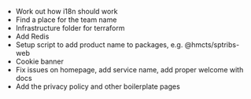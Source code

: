 - Work out how i18n should work
- Find a place for the team name
- Infrastructure folder for terraform
- Add Redis
- Setup script to add product name to packages, e.g. @hmcts/sptribs-web
- Cookie banner
- Fix issues on homepage, add service name, add proper welcome with docs
- Add the privacy policy and other boilerplate pages